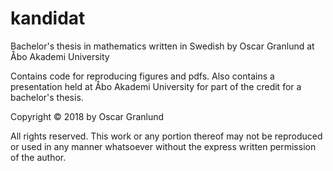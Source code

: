 # kandidat
Bachelor's thesis in mathematics written in Swedish by Oscar Granlund at Åbo Akademi University

Contains code for reproducing figures and pdfs.
Also contains a presentation held at Åbo Akademi University for part of the credit for a bachelor's thesis.



Copyright © 2018 by Oscar Granlund

All rights reserved. This work or any portion thereof
may not be reproduced or used in any manner whatsoever
without the express written permission of the author.
